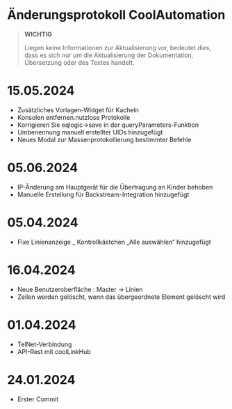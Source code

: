 # Änderungsprotokoll CoolAutomation


>**WICHTIG**
>
>Liegen keine Informationen zur Aktualisierung vor, bedeutet dies, dass es sich nur um die Aktualisierung der Dokumentation, Übersetzung oder des Textes handelt.


# 15.05.2024

- Zusätzliches Vorlagen-Widget für Kacheln
- Konsolen entfernen.nutzlose Protokolle
- Korrigieren Sie eqlogic->save in der queryParameters-Funktion
- Umbenennung manuell erstellter UIDs hinzugefügt
- Neues Modal zur Massenprotokollierung bestimmter Befehle


# 05.06.2024

- IP-Änderung am Hauptgerät für die Übertragung an Kinder behoben
- Manuelle Erstellung für Backstream-Integration hinzugefügt

# 05.04.2024

- Fixe Linienanzeige
_ Kontrollkästchen „Alle auswählen“ hinzugefügt

# 16.04.2024

- Neue Benutzeroberfläche :  Master -> Linien
- Zeilen werden gelöscht, wenn das übergeordnete Element gelöscht wird


# 01.04.2024

- TelNet-Verbindung
- API-Rest mit coolLinkHub

# 24.01.2024

- Erster Commit

